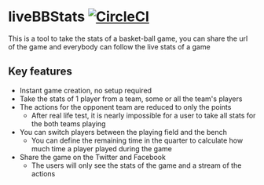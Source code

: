 # liveBBStats [![CircleCI](https://circleci.com/gh/dexterneo/liveBBStats/tree/master.svg?style=svg)](https://circleci.com/gh/dexterneo/liveBBStats/tree/master)

This is a tool to take the stats of a basket-ball game, you can share the url of the game and everybody can follow the live stats of a game

## Key features

* Instant game creation, no setup required
* Take the stats of 1 player from a team, some or all the team's players
* The actions for the opponent team are reduced to only the points
  * After real life test, it is nearly impossible for a user to take all stats for the both teams playing
* You can switch players between the playing field and the bench
  * You can define the remaining time in the quarter to calculate how much time a player played during the game
* Share the game on the Twitter and Facebook
  * The users will only see the stats of the game and a stream of the actions